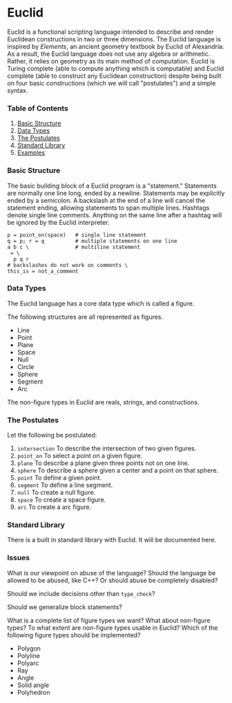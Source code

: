 # Euclid

Euclid is a functional scripting language intended to describe and render Euclidean constructions in two or three dimensions. The Euclid language is inspired by _Elements_, an ancient geometry textbook by Euclid of Alexandria. As a result, the Euclid language does not use any algebra or arithmetic. Rather, it relies on geometry as its main method of computation. Euclid is Turing complete (able to compute anything which is computable) and Euclid complete (able to construct any Euclidean construction) despite being built on four basic constructions (which we will call "postulates") and a simple syntax.

### Table of Contents
1. [Basic Structure](#basic-structure)
1. [Data Types](#data-types)
1. [The Postulates](#the-postulates)
1. [Standard Library](#standard-library)
1. [Examples](#examples)

### Basic Structure

The basic building block of a Euclid program is a "statement." Statements are normally one line long, ended by a newline. Statements may be explicitly ended by a semicolon. A backslash at the end of a line will cancel the statement ending, allowing statements to span multiple lines. Hashtags denote single line comments. Anything on the same line after a hashtag will be ignored by the Euclid interpreter.

```
p = point_on(space)   # single line statement
q = p; r = q          # multiple statements on one line
a b c \               # multiline statement
 = \
  p q r
# backslashes do not work on comments \
this_is = not_a_comment
```





### Data Types

The Euclid language has a core data type which is called a figure.

The following structures are all represented as figures.
* Line
* Point
* Plane
* Space
* Null
* Circle
* Sphere
* Segment
* Arc

The non-figure types in Euclid are reals, strings, and constructions.

### The Postulates

Let the following be postulated:
1. `intersection` To describe the intersection of two given figures.
1. `point_on` To select a point on a given figure.
1. `plane` To describe a plane given three points not on one line.
1. `sphere` To describe a sphere given a center and a point on that sphere.
1. `point` To define a given point.
1. `segment` To define a line segment.
1. `null` To create a null figure.
1. `space` To create a space figure.
1. `arc` To create a arc figure.

### Standard Library

There is a built in standard library with Euclid. It will be documented here.

### Issues
What is our viewpoint on abuse of the language? Should the language be allowed to be abused, like C++? Or should abuse be completely disabled?

Should we include decisions other than `type_check`?

Should we generalize block statements?

What is a complete list of figure types we want? What about non-figure types? To what extent are non-figure types usable in Euclid?
Which of the following figure types should be implemented?
* Polygon
* Polyline
* Polyarc
* Ray
* Angle
* Solid angle
* Polyhedron


